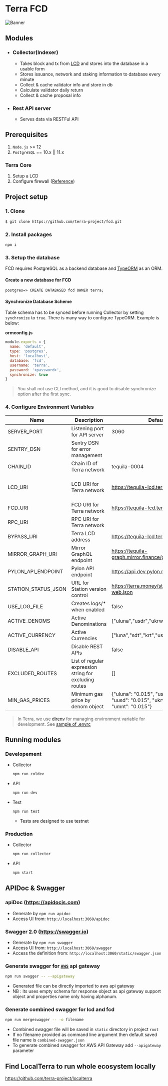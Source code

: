 # Terra FCD

![Banner](banner.png)

## Modules

- ### Collector(Indexer)
  - Takes block and tx from [LCD](https://docs.terra.money/How-to/Start-LCD.html#start-the-light-client-daemon-lcd) and stores into the database in a usable form
  - Stores issuance, network and staking information to database every minute
  - Collect & cache validator info and store in db
  - Calculate validator daily return
  - Collect & cache proposal info
- ### Rest API server
  - Serves data via RESTFul API

## Prerequisites

1. `Node.js` >= 12
1. `PostgreSQL` == 10.x || 11.x

### Terra Core

1. Setup a LCD
1. Configure firewall ([Reference](https://docs.terra.money/How-to/Run-a-full-Terra-node/Set-up-production-environment.html#configure-the-firewall))

## Project setup

### 1. Clone

```bash
$ git clone https://github.com/terra-project/fcd.git
```

### 2. Install packages

```bash
npm i
```

### 3. Setup the database

FCD requires PostgreSQL as a backend database and [TypeORM](https://github.com/typeorm/typeorm) as an ORM.

#### Create a new database for FCD

```psql
postgres=> CREATE DATABASED fcd OWNER terra;
```

#### Synchronize Database Scheme

Table schema has to be synced before running Collector by setting `synchronize` to `true`. There is many way to configure TypeORM. Example is below:

**ormconfig.js**

```javascript
module.exports = {
  name: 'default',
  type: 'postgres',
  host: 'localhost',
  database: 'fcd',
  username: 'terra',
  password: '<password>',
  synchronize: true
}
```

> You shall not use CLI method, and it is good to disable synchronize option after the first sync.

### 4. Configure Environment Variables

| Name                   | Description                                            | Default                                                                                | Module(s)                          |
| ---------------------- | ------------------------------------------------------ | -------------------------------------------------------------------------------------- | ---------------------------------- |
| SERVER_PORT            | Listening port for API server                          | 3060                                                                                   | API                                |
| SENTRY_DSN             | Sentry DSN for error management                        |                                                                                        | All                                |
| CHAIN_ID               | Chain ID of Terra network                              | tequila-0004                                                                           | API, Collector                     |
| LCD_URI                | LCD URI for Terra network                              | https://tequila-lcd.terra.dev                                                          | API, Collector, Validator Scrapper |
| FCD_URI                | FCD URI for Terra network                              | https://tequila-fcd.terra.dev                                                          | Collector                          |
| RPC_URI                | RPC URI for Terra network                              | <required>                                                                             | API, Collector                     |
| BYPASS_URI             | Terra LCD address                                      | https://tequila-lcd.terra.dev                                                          | API                                |
| MIRROR_GRAPH_URI       | Mirror GraphQL endpoint                                | https://tequila-graph.mirror.finance/graphql                                           | API                                |
| PYLON_API_ENDPOINT     | Pylon API endpoint                                     | https://api.dev.pylon.rocks/api                                                        | API                                |
| STATION_STATUS_JSON    | URL for Station version control                        | https://terra.money/station/version-web.json                                           | API                                |
| USE_LOG_FILE           | Creates logs/\* when enabled                           | false                                                                                  | All                                |
| ACTIVE_DENOMS          | Active Denominations                                   | ["uluna","usdr","ukrw","uusd","umnt"]                                                  | API                                |
| ACTIVE_CURRENCY        | Active Currencies                                      | ["luna","sdt","krt","ust","mnt"]                                                       | API                                |
| DISABLE_API            | Disable REST APIs                                      | false                                                                                  | API                                |
| EXCLUDED_ROUTES        | List of regular expression string for excluding routes | []                                                                                     | API                                |
| MIN_GAS_PRICES         | Minimum gas price by denom object                      | {"uluna": "0.015", "usdr": "0.015", "uusd": "0.015", "ukrw": "0.015", "umnt": "0.015"} | API                                |

> In Terra, we use [direnv](https://direnv.net) for managing environment variable for development. See [sample of .envrc](.envrc_sample)

## Running modules

### Developement

- Collector
  ```bash
  npm run coldev
  ```
- API
  ```bash
  npm run dev
  ```
- Test
  ```bash
  npm run test
  ```
  - Tests are designed to use testnet

### Production

- Collector
  ```bash
  npm run collector
  ```
- API
  ```bash
  npm start
  ```

## APIDoc & Swagger

### apiDoc (https://apidocjs.com)

- Generate by `npm run apidoc`
- Access UI from: `http://localhost:3060/apidoc`

### Swagger 2.0 (https://swagger.io)

- Generate by `npm run swagger`
- Access UI from: `http://localhost:3060/swagger`
- Access the definition from: `http://localhost:3060/static/swagger.json`

### Generate swagger for [`AWS`](https://aws.amazon.com/api-gateway/) api gateway

```sh
npm run swagger -- --apigateway
```

- Generated file can be directly imported to aws api gateway
- NB : its uses empty schema for response object as api gateway support object and properties name only having alphanum.

### Generate combined swagger for lcd and fcd

```sh
npm run mergeswagger -- -o filename
```

- Combined swagger file will be saved in `static` directory in project `root`
- If no filename provided as command line argument then default saved file name is `combined-swagger.json`
- To generate combined swagger for AWS API Gateway add `--apigateway` parameter

## Find LocalTerra to run whole ecosystem locally

https://github.com/terra-project/localterra
